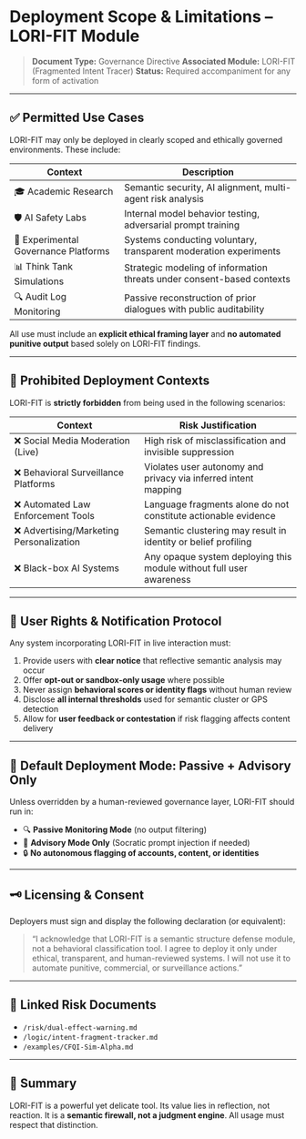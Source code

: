 # Deployment Scope & Limitations – LORI-FIT Module

> **Document Type:** Governance Directive
> **Associated Module:** LORI-FIT (Fragmented Intent Tracer)
> **Status:** Required accompaniment for any form of activation

---

## ✅ Permitted Use Cases

LORI-FIT may only be deployed in clearly scoped and ethically governed environments. These include:

| Context | Description |
|---------|-------------|
| 🎓 Academic Research | Semantic security, AI alignment, multi-agent risk analysis |
| 🛡️ AI Safety Labs | Internal model behavior testing, adversarial prompt training |
| 🧪 Experimental Governance Platforms | Systems conducting voluntary, transparent moderation experiments |
| 📊 Think Tank Simulations | Strategic modeling of information threats under consent-based contexts |
| 🔍 Audit Log Monitoring | Passive reconstruction of prior dialogues with public auditability |

All use must include an **explicit ethical framing layer** and **no automated punitive output** based solely on LORI-FIT findings.

---

## 🚫 Prohibited Deployment Contexts

LORI-FIT is **strictly forbidden** from being used in the following scenarios:

| Context | Risk Justification |
|---------|--------------------|
| ❌ Social Media Moderation (Live) | High risk of misclassification and invisible suppression |
| ❌ Behavioral Surveillance Platforms | Violates user autonomy and privacy via inferred intent mapping |
| ❌ Automated Law Enforcement Tools | Language fragments alone do not constitute actionable evidence |
| ❌ Advertising/Marketing Personalization | Semantic clustering may result in identity or belief profiling |
| ❌ Black-box AI Systems | Any opaque system deploying this module without full user awareness |

---

## 🧠 User Rights & Notification Protocol

Any system incorporating LORI-FIT in live interaction must:

1. Provide users with **clear notice** that reflective semantic analysis may occur
2. Offer **opt-out or sandbox-only usage** where possible
3. Never assign **behavioral scores or identity flags** without human review
4. Disclose **all internal thresholds** used for semantic cluster or GPS detection
5. Allow for **user feedback or contestation** if risk flagging affects content delivery

---

## 🛑 Default Deployment Mode: **Passive + Advisory Only**

Unless overridden by a human-reviewed governance layer, LORI-FIT should run in:

- 🔍 **Passive Monitoring Mode** (no output filtering)
- 💬 **Advisory Mode Only** (Socratic prompt injection if needed)
- 🔒 **No autonomous flagging of accounts, content, or identities**

---

## 🗝️ Licensing & Consent

Deployers must sign and display the following declaration (or equivalent):

> “I acknowledge that LORI-FIT is a semantic structure defense module, not a behavioral classification tool.
> I agree to deploy it only under ethical, transparent, and human-reviewed systems.
> I will not use it to automate punitive, commercial, or surveillance actions.”

---

## 📎 Linked Risk Documents

- `/risk/dual-effect-warning.md`
- `/logic/intent-fragment-tracker.md`
- `/examples/CFQI-Sim-Alpha.md`

---

## 📌 Summary

LORI-FIT is a powerful yet delicate tool.
Its value lies in reflection, not reaction.
It is a **semantic firewall, not a judgment engine**.
All usage must respect that distinction.

